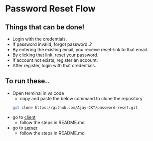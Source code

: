 # Password Reset Flow

## Things that can be done!
- Login with the credentials.
- If password invalid, forgot password..?
- By entering the existing email, you  receive reset-link to that email.
- By clicking that link, reset your password.
- If account not exists, register an account.
- After register, login with that credentials.

## To run these..
- Open terminal in vs code
  - copy and paste the below command to clone the repository
  ```bash
  git clone https://github.com/Ajay-CKT/password-reset.git
  ```
- go to [client](https://github.com/Ajay-CKT/password-reset/tree/main/client)
  - follow the steps in README.md
- go to [server](https://github.com/Ajay-CKT/password-reset/tree/main/server)
  - follow the steps in README.md
  
